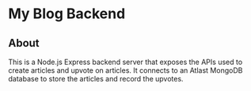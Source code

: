 # My Blog Backend

## About
This is a Node.js Express backend server that exposes the APIs used to create articles and upvote on articles. It connects to an Atlast MongoDB database to store the articles and record the upvotes.
